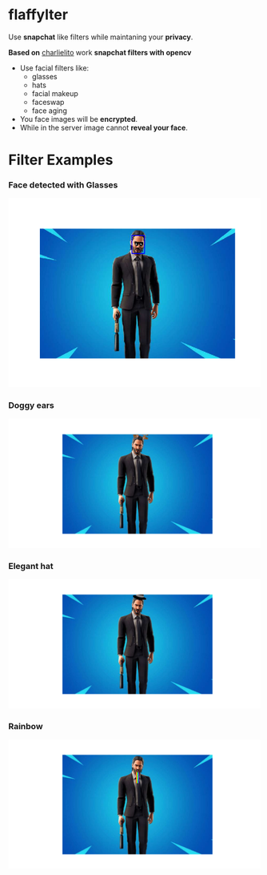 # flaffylter

Use **snapchat** like  filters while maintaning your **privacy**.

**Based on** [charlielito](https://github.com/charlielito/snapchat-filters-opencv) work **snapchat filters with opencv**  

- Use facial filters like:
  - glasses
  - hats
  - facial makeup
  - faceswap
  - face aging
 - You face images will be **encrypted**.
 - While in the server image  cannot  **reveal your face**.
 
 
 # Filter Examples 

### Face detected with Glasses
![*Example*](./media/result.png)

### Doggy ears
![*Example*](./media/doggy.png)

###  Elegant hat
![*Example*](./media/hat.png)

### Rainbow 
![*Example*](./media/rainbow.png)


